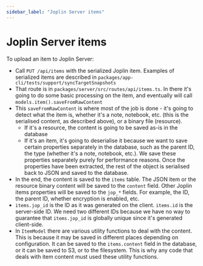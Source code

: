 ```yaml
---
sidebar_label: "Joplin Server items"
---
```


# Joplin Server items

To upload an item to Joplin Server:

- Call `PUT /api/items` with the serialized Joplin item. Examples of serialized items are described in `packages/app-cli/tests/support/syncTargetSnapshots`
- That route is in `packages/server/src/routes/api/items.ts`. In there it's going to do some basic processing on the item, and eventually will call `models.item().saveFromRawContent`
- This `saveFromRawContent` is where most of the job is done - it's going to detect what the item is, whether it's a note, notebook, etc. (this is the serialised content, as described above), or a binary file (resource).
	- If it's a resource, the content is going to be saved as-is in the database
	- If it's an item, it's going to deserialise it because we want to save certain properties separately in the database, such as the parent ID, the type (whether it's a note, notebook, etc.). We save these properties separately purely for performance reasons. Once the properties have been extracted, the rest of the object is serialised back to JSON and saved to the database.
- In the end, the content is saved to the `items` table. The JSON item or the resource binary content will be saved to the `content` field. Other Joplin items properties will be saved to the `jop_*` fields. For example, the ID, the parent ID, whether encryption is enabled, etc.
- `items.jop_id` is the ID as it was generated on the client. `items.id` is the server-side ID. We need two different IDs because we have no way to guarantee that `items.jop_id` is globally unique since it's generated client-side.
- In `ItemModel` there are various utility functions to deal with the content. This is because it may be saved in different places depending on configuration. It can be saved to the `items.content` field in the database, or it can be saved to S3, or to the filesystem. This is why any code that deals with item content must used these utility functions.